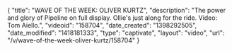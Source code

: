 {
    "title": "WAVE OF THE WEEK: OLIVER KURTZ",
    "description": "The power and glory of Pipeline on full display. Ollie's just along for the ride. Video: Tom Aiello.",
    "videoid": "158704",
    "date_created": "1398292505",
    "date_modified": "1418181333",
    "type": "captivate",
    "layout": "video",
    "url": "\/v\/wave-of-the-week-oliver-kurtz\/158704"
}